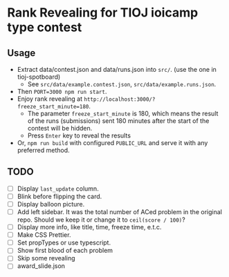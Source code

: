# Rank Revealing for TIOJ ioicamp type contest

## Usage
- Extract data/contest.json and data/runs.json into `src/`. (use the one in tioj-spotboard)
    - See `src/data/example.contest.json`, `src/data/example.runs.json`.
- Then `PORT=3000 npm run start`.
- Enjoy rank revealing at `http://localhost:3000/?freeze_start_minute=180`.
  - The parameter `freeze_start_minute` is 180, which means the result of
      the runs (submissions) sent 180 minutes after the start of the contest
      will be hidden.
  - Press `Enter` key to reveal the results
- Or, `npm run build` with configured `PUBLIC_URL` and serve it with any preferred method.

## TODO
- [ ] Display `last_update` column.
- [ ] Blink before flipping the card.
- [ ] Display balloon picture.
- [ ] Add left sidebar.
      It was the total number of ACed problem in the original repo.
      Should we keep it or change it to `ceil(score / 100)`?
- [ ] Display more info, like title, time, freeze time, e.t.c.
- [ ] Make CSS Prettier.
- [ ] Set propTypes or use typescript.
- [ ] Show first blood of each problem
- [ ] Skip some revealing
- [ ] award_slide.json
